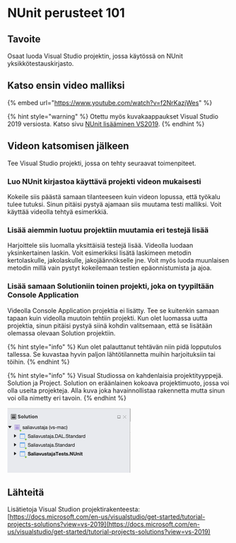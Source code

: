# NUnit perusteet 101

## **Tavoite**

Osaat luoda Visual Studio projektin, jossa käytössä on NUnit yksikkötestauskirjasto.

## **Katso ensin video** malliksi

{% embed url="https://www.youtube.com/watch?v=f2NrKazjWes" %}

{% hint style="warning" %}
Otettu myös kuvakaappaukset Visual Studio 2019 versiosta. Katso sivu [NUnit lisääminen VS2019](nunit-lisaeaeminen-vs2019.md).
{% endhint %}

## **Videon katsomisen jälkeen**

Tee Visual Studio projekti, jossa on tehty seuraavat toimenpiteet.

### Luo NUnit kirjastoa käyttävä projekti videon mukaisesti

Kokeile siis päästä samaan tilanteeseen kuin videon lopussa, että työkalu tulee tutuksi. Sinun pitäisi pystyä ajamaan siis muutama testi malliksi. Voit käyttää videolla tehtyä esimerkkiä.

### Lisää aiemmin luotuu projektiin muutamia eri testejä lisää

Harjoittele siis luomalla yksittäisiä testejä lisää. Videolla luodaan yksinkertainen laskin. Voit esimerkiksi lisätä laskimeen metodin kertolaskulle, jakolaskulle, jakojäännökselle jne. Voit myös luoda muunlaisen metodin millä vain pystyt kokeilemaan testien epäonnistumista ja ajoa.

### Lisää samaan Solutioniin toinen projekti, joka on tyypiltään Console Application

Videolla Console Application projektia ei lisätty. Tee se kuitenkin samaan tapaan kuin videolla muutoin tehtiin projekti. Kun olet luomassa uutta projektia, sinun pitäisi pystyä siinä kohdin valitsemaan, että se lisätään olemassa olevaan Solution projektiin.

{% hint style="info" %}
Kun olet palauttanut tehtävän niin pidä lopputulos tallessa. Se kuvastaa hyvin paljon lähtötilannetta muihin harjoituksiin tai töihin.
{% endhint %}

{% hint style="info" %}
Visual Studiossa on kahdenlaisia projektityyppejä. Solution ja Project. Solution on eräänlainen kokoava projektimuoto, jossa voi olla useita projekteja. Alla kuva joka havainnollistaa rakennetta mutta sinun voi olla nimetty eri tavoin.
{% endhint %}

![Esimerkki Visual Studion projektirakenteesta.](../.gitbook/assets/vs-solution.png)

## Lähteitä

Lisätietoja Visual Studion projektirakenteesta: [https://docs.microsoft.com/en-us/visualstudio/get-started/tutorial-projects-solutions?view=vs-2019](https://docs.microsoft.com/en-us/visualstudio/get-started/tutorial-projects-solutions?view=vs-2019)



